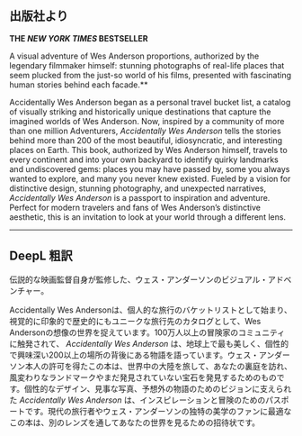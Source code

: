 ## 出版社より

**THE _NEW YORK TIMES_ BESTSELLER**

A visual adventure of Wes Anderson proportions, authorized by the legendary filmmaker himself: stunning photographs of real-life places that seem plucked from the just-so world of his films, presented with fascinating human stories behind each facade.\*\*

Accidentally Wes Anderson began as a personal travel bucket list, a catalog of visually striking and historically unique destinations that capture the imagined worlds of Wes Anderson. Now, inspired by a community of more than one million Adventurers, _Accidentally Wes Anderson_ tells the stories behind more than 200 of the most beautiful, idiosyncratic, and interesting places on Earth. This book, authorized by Wes Anderson himself, travels to every continent and into your own backyard to identify quirky landmarks and undiscovered gems: places you may have passed by, some you always wanted to explore, and many you never knew existed. Fueled by a vision for distinctive design, stunning photography, and unexpected narratives, _Accidentally Wes Anderson_ is a passport to inspiration and adventure. Perfect for modern travelers and fans of Wes Anderson’s distinctive aesthetic, this is an invitation to look at your world through a different lens.

---

## DeepL 粗訳

伝説的な映画監督自身が監修した、ウェス・アンダーソンのビジュアル・アドベンチャー。

Accidentally Wes Andersonは、個人的な旅行のバケットリストとして始まり、視覚的に印象的で歴史的にもユニークな旅行先のカタログとして、Wes Andersonの想像の世界を捉えています。100万人以上の冒険家のコミュニティに触発されて、 _Accidentally Wes Anderson_ は、地球上で最も美しく、個性的で興味深い200以上の場所の背後にある物語を語っています。ウェス・アンダーソン本人の許可を得たこの本は、世界中の大陸を旅して、あなたの裏庭を訪れ、風変わりなランドマークやまだ発見されていない宝石を発見するためのものです。個性的なデザイン、見事な写真、予想外の物語のためのビジョンに支えられた _Accidentally Wes Anderson_ は、インスピレーションと冒険のためのパスポートです。現代の旅行者やウェス・アンダーソンの独特の美学のファンに最適なこの本は、別のレンズを通してあなたの世界を見るための招待状です。
